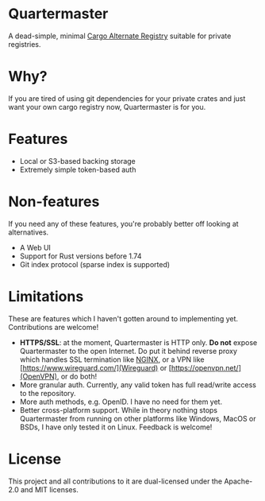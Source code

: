 # Quartermaster

A dead-simple, minimal [Cargo Alternate Registry](https://doc.rust-lang.org/cargo/reference/registries.html) suitable for private registries.

# Why?

If you are tired of using git dependencies for your private crates and just want your own cargo registry now, Quartermaster is for you.

# Features

- Local or S3-based backing storage
- Extremely simple token-based auth

# Non-features

If you need any of these features, you're probably better off looking at alternatives.

- A Web UI
- Support for Rust versions before 1.74
- Git index protocol (sparse index is supported)

# Limitations

These are features which I haven't gotten around to implementing yet. Contributions are welcome!

- **HTTPS/SSL**: at the moment, Quartermaster is HTTP only. **Do not** expose Quartermaster to the open Internet. Do put it behind reverse proxy which handles SSL termination like [NGINX](http://nginx.org/), or a VPN like [https://www.wireguard.com/](Wireguard) or [https://openvpn.net/](OpenVPN), or do both!
- More granular auth. Currently, any valid token has full read/write access to the repository.
- More auth methods, e.g. OpenID. I have no need for them yet.
- Better cross-platform support. While in theory nothing stops Quartermaster from running on other platforms like Windows, MacOS or BSDs, I have only tested it on Linux. Feedback is welcome!

# License

This project and all contributions to it are dual-licensed under the Apache-2.0 and MIT licenses.
